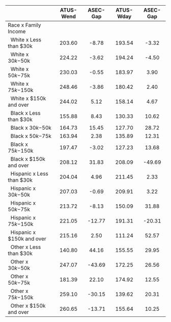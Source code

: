 
|                      |    ATUS-Wend |     ASEC-Gap |    ATUS-Wday |     ASEC-Gap |
| -------------------- | :----------: | :----------: | :----------: | :----------: |
| Race x Family Income |              |              |              |              |
| &nbsp;&nbsp;White x Less than $30k |       203.60 |        -8.78 |       193.54 |        -3.32 |
| &nbsp;&nbsp;White x $30k-$50k |       224.22 |        -3.62 |       194.24 |        -4.50 |
| &nbsp;&nbsp;White x $50k-$75k |       230.03 |        -0.55 |       183.97 |         3.90 |
| &nbsp;&nbsp;White x $75k-$150k |       248.46 |        -3.86 |       180.42 |         2.40 |
| &nbsp;&nbsp;White x $150k and over |       244.02 |         5.12 |       158.14 |         4.67 |
| &nbsp;&nbsp;Black x Less than $30k |       155.88 |         8.43 |       130.33 |        10.62 |
| &nbsp;&nbsp;Black x $30k-$50k |       164.73 |        15.45 |       127.70 |        28.72 |
| &nbsp;&nbsp;Black x $50k-$75k |       163.94 |         2.38 |       135.89 |        12.31 |
| &nbsp;&nbsp;Black x $75k-$150k |       197.47 |        -3.02 |       127.23 |        13.68 |
| &nbsp;&nbsp;Black x $150k and over |       208.12 |        31.83 |       208.09 |       -49.69 |
| &nbsp;&nbsp;Hispanic x Less than $30k |       204.04 |         4.96 |       211.45 |         2.33 |
| &nbsp;&nbsp;Hispanic x $30k-$50k |       207.03 |        -0.69 |       209.91 |         3.22 |
| &nbsp;&nbsp;Hispanic x $50k-$75k |       213.72 |        -8.13 |       150.09 |        31.88 |
| &nbsp;&nbsp;Hispanic x $75k-$150k |       221.05 |       -12.77 |       191.31 |       -20.31 |
| &nbsp;&nbsp;Hispanic x $150k and over |       215.16 |         2.50 |       111.24 |        52.57 |
| &nbsp;&nbsp;Other x Less than $30k |       140.80 |        44.16 |       155.55 |        29.95 |
| &nbsp;&nbsp;Other x $30k-$50k |       247.07 |       -43.69 |       172.25 |        26.56 |
| &nbsp;&nbsp;Other x $50k-$75k |       181.39 |        22.10 |       174.92 |        12.55 |
| &nbsp;&nbsp;Other x $75k-$150k |       259.10 |       -30.15 |       139.62 |        20.31 |
| &nbsp;&nbsp;Other x $150k and over |       260.65 |       -13.71 |       155.64 |        10.25 |

